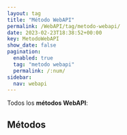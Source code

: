 ```yaml
---
layout: tag
title: "Método WebAPI"
permalink: /WebAPI/tag/metodo-webapi/
date: 2023-02-23T18:38:52+00:00
key: MetodoWebAPI
show_date: false
pagination: 
  enabled: true
  tag: "metodo webapi"
  permalink: /:num/    
sidebar:
  nav: webapi
---
```


Todos los <strong>métodos WebAPI</strong>:
<h2>Métodos</h2>
